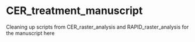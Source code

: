 # CER_treatment_manuscript
Cleaning up scripts from CER_raster_analysis and RAPID_raster_analysis for the manuscript here
